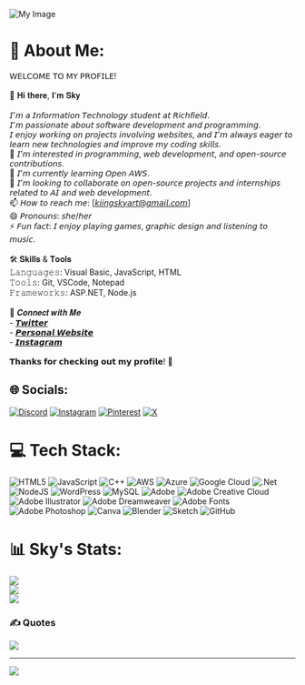 ![My Image](https://i.pinimg.com/originals/87/d5/b3/87d5b33980c2ae8037c95f44cb91e514.png)

# 💫 About Me:
𝖶𝖤𝖫𝖢𝖮𝖬𝖤 𝖳𝖮 𝖬𝖸 𝖯𝖱𝖮𝖥𝖨𝖫𝖤!<br><br>👋 𝐇𝐢 𝐭𝐡𝐞𝐫𝐞, 𝐈'𝐦 𝐒𝐤𝐲<br><br>𝘐'𝘮 𝘢 𝘐𝘯𝘧𝘰𝘳𝘮𝘢𝘵𝘪𝘰𝘯 𝘛𝘦𝘤𝘩𝘯𝘰𝘭𝘰𝘨𝘺 𝘴𝘵𝘶𝘥𝘦𝘯𝘵 𝘢𝘵 𝘙𝘪𝘤𝘩𝘧𝘪𝘦𝘭𝘥.<br>𝘐'𝘮 𝘱𝘢𝘴𝘴𝘪𝘰𝘯𝘢𝘵𝘦 𝘢𝘣𝘰𝘶𝘵 𝘴𝘰𝘧𝘵𝘸𝘢𝘳𝘦 𝘥𝘦𝘷𝘦𝘭𝘰𝘱𝘮𝘦𝘯𝘵 𝘢𝘯𝘥 𝘱𝘳𝘰𝘨𝘳𝘢𝘮𝘮𝘪𝘯𝘨.<br>𝘐 𝘦𝘯𝘫𝘰𝘺 𝘸𝘰𝘳𝘬𝘪𝘯𝘨 𝘰𝘯 𝘱𝘳𝘰𝘫𝘦𝘤𝘵𝘴 𝘪𝘯𝘷𝘰𝘭𝘷𝘪𝘯𝘨 𝘸𝘦𝘣𝘴𝘪𝘵𝘦𝘴, 𝘢𝘯𝘥 𝘐'𝘮 𝘢𝘭𝘸𝘢𝘺𝘴 𝘦𝘢𝘨𝘦𝘳 𝘵𝘰 𝘭𝘦𝘢𝘳𝘯 𝘯𝘦𝘸 𝘵𝘦𝘤𝘩𝘯𝘰𝘭𝘰𝘨𝘪𝘦𝘴 𝘢𝘯𝘥 𝘪𝘮𝘱𝘳𝘰𝘷𝘦 𝘮𝘺 𝘤𝘰𝘥𝘪𝘯𝘨 𝘴𝘬𝘪𝘭𝘭𝘴.<br>👀 𝘐’𝘮 𝘪𝘯𝘵𝘦𝘳𝘦𝘴𝘵𝘦𝘥 𝘪𝘯 𝘱𝘳𝘰𝘨𝘳𝘢𝘮𝘮𝘪𝘯𝘨, 𝘸𝘦𝘣 𝘥𝘦𝘷𝘦𝘭𝘰𝘱𝘮𝘦𝘯𝘵, 𝘢𝘯𝘥 𝘰𝘱𝘦𝘯-𝘴𝘰𝘶𝘳𝘤𝘦 𝘤𝘰𝘯𝘵𝘳𝘪𝘣𝘶𝘵𝘪𝘰𝘯𝘴.<br>🌱 𝘐’𝘮 𝘤𝘶𝘳𝘳𝘦𝘯𝘵𝘭𝘺 𝘭𝘦𝘢𝘳𝘯𝘪𝘯𝘨 𝘖𝘱𝘦𝘯 𝘈𝘞𝘚.<br>💞️ 𝘐’𝘮 𝘭𝘰𝘰𝘬𝘪𝘯𝘨 𝘵𝘰 𝘤𝘰𝘭𝘭𝘢𝘣𝘰𝘳𝘢𝘵𝘦 𝘰𝘯 𝘰𝘱𝘦𝘯-𝘴𝘰𝘶𝘳𝘤𝘦 𝘱𝘳𝘰𝘫𝘦𝘤𝘵𝘴 𝘢𝘯𝘥 𝘪𝘯𝘵𝘦𝘳𝘯𝘴𝘩𝘪𝘱𝘴 𝘳𝘦𝘭𝘢𝘵𝘦𝘥 𝘵𝘰 𝘈𝘐 𝘢𝘯𝘥 𝘸𝘦𝘣 𝘥𝘦𝘷𝘦𝘭𝘰𝘱𝘮𝘦𝘯𝘵.<br>📫 𝘏𝘰𝘸 𝘵𝘰 𝘳𝘦𝘢𝘤𝘩 𝘮𝘦: [𝘬𝘪𝘪𝘯𝘨𝘴𝘬𝘺𝘢𝘳𝘵@𝘨𝘮𝘢𝘪𝘭.𝘤𝘰𝘮]<br>😄 𝘗𝘳𝘰𝘯𝘰𝘶𝘯𝘴: 𝘴𝘩𝘦/𝘩𝘦𝘳<br>⚡ 𝘍𝘶𝘯 𝘧𝘢𝘤𝘵: 𝘐 𝘦𝘯𝘫𝘰𝘺 𝘱𝘭𝘢𝘺𝘪𝘯𝘨 𝘨𝘢𝘮𝘦𝘴, 𝘨𝘳𝘢𝘱𝘩𝘪𝘤 𝘥𝘦𝘴𝘪𝘨𝘯 𝘢𝘯𝘥 𝘭𝘪𝘴𝘵𝘦𝘯𝘪𝘯𝘨 𝘵𝘰 𝘮𝘶𝘴𝘪𝘤.<br><br>🛠️ 𝐒𝐤𝐢𝐥𝐥𝐬 & 𝐓𝐨𝐨𝐥𝐬<br>𝙻𝚊𝚗𝚐𝚞𝚊𝚐𝚎𝚜: Visual Basic, JavaScript, HTML<br>𝚃𝚘𝚘𝚕𝚜: Git, VSCode, Notepad<br>𝙵𝚛𝚊𝚖𝚎𝚠𝚘𝚛𝚔𝚜: ASP.NET, Node.js<br><br>🔗 𝑪𝒐𝒏𝒏𝒆𝒄𝒕 𝒘𝒊𝒕𝒉 𝑴𝒆<br>- [𝙏𝙬𝙞𝙩𝙩𝙚𝙧](https://twitter.com/knotofsuffering)<br>- [𝙋𝙚𝙧𝙨𝙤𝙣𝙖𝙡 𝙒𝙚𝙗𝙨𝙞𝙩𝙚](https://chaotictrash.wixsite.com/portfolio1)<br>- [𝙄𝙣𝙨𝙩𝙖𝙜𝙧𝙖𝙢](http://www.instagram.com/rottedtearstain)<br><br>𝗧𝗵𝗮𝗻𝗸𝘀 𝗳𝗼𝗿 𝗰𝗵𝗲𝗰𝗸𝗶𝗻𝗴 𝗼𝘂𝘁 𝗺𝘆 𝗽𝗿𝗼𝗳𝗶𝗹𝗲! 🚀


## 🌐 Socials:
[![Discord](https://img.shields.io/badge/Discord-%237289DA.svg?logo=discord&logoColor=white)](https://discord.gg/trashyroses) [![Instagram](https://img.shields.io/badge/Instagram-%23E4405F.svg?logo=Instagram&logoColor=white)](https://instagram.com/rottedtearstain) [![Pinterest](https://img.shields.io/badge/Pinterest-%23E60023.svg?logo=Pinterest&logoColor=white)](https://pinterest.com/rottedtearstain) [![X](https://img.shields.io/badge/X-black.svg?logo=X&logoColor=white)](https://x.com/knotofsuffering) 

# 💻 Tech Stack:
![HTML5](https://img.shields.io/badge/html5-%23E34F26.svg?style=plastic&logo=html5&logoColor=white) ![JavaScript](https://img.shields.io/badge/javascript-%23323330.svg?style=plastic&logo=javascript&logoColor=%23F7DF1E) ![C++](https://img.shields.io/badge/c++-%2300599C.svg?style=plastic&logo=c%2B%2B&logoColor=white) ![AWS](https://img.shields.io/badge/AWS-%23FF9900.svg?style=plastic&logo=amazon-aws&logoColor=white) ![Azure](https://img.shields.io/badge/azure-%230072C6.svg?style=plastic&logo=microsoftazure&logoColor=white) ![Google Cloud](https://img.shields.io/badge/GoogleCloud-%234285F4.svg?style=plastic&logo=google-cloud&logoColor=white) ![.Net](https://img.shields.io/badge/.NET-5C2D91?style=plastic&logo=.net&logoColor=white) ![NodeJS](https://img.shields.io/badge/node.js-6DA55F?style=plastic&logo=node.js&logoColor=white) ![WordPress](https://img.shields.io/badge/WordPress-%23117AC9.svg?style=plastic&logo=WordPress&logoColor=white) ![MySQL](https://img.shields.io/badge/mysql-4479A1.svg?style=plastic&logo=mysql&logoColor=white) ![Adobe](https://img.shields.io/badge/adobe-%23FF0000.svg?style=plastic&logo=adobe&logoColor=white) ![Adobe Creative Cloud](https://img.shields.io/badge/Adobe%20Creative%20Cloud-DA1F26.svg?style=plastic&logo=Adobe%20Creative%20Cloud&logoColor=white) ![Adobe Illustrator](https://img.shields.io/badge/adobe%20illustrator-%23FF9A00.svg?style=plastic&logo=adobe%20illustrator&logoColor=white) ![Adobe Dreamweaver](https://img.shields.io/badge/Adobe%20Dreamweaver-FF61F6.svg?style=plastic&logo=Adobe%20Dreamweaver&logoColor=white) ![Adobe Fonts](https://img.shields.io/badge/Adobe%20Fonts-000B1D.svg?style=plastic&logo=Adobe%20Fonts&logoColor=white) ![Adobe Photoshop](https://img.shields.io/badge/adobe%20photoshop-%2331A8FF.svg?style=plastic&logo=adobe%20photoshop&logoColor=white) ![Canva](https://img.shields.io/badge/Canva-%2300C4CC.svg?style=plastic&logo=Canva&logoColor=white) ![Blender](https://img.shields.io/badge/blender-%23F5792A.svg?style=plastic&logo=blender&logoColor=white) ![Sketch](https://img.shields.io/badge/Sketch-FFB387?style=plastic&logo=sketch&logoColor=black) ![GitHub](https://img.shields.io/badge/github-%23121011.svg?style=plastic&logo=github&logoColor=white)
# 📊 Sky's Stats:
![](https://github-readme-stats.vercel.app/api?username=foulboness&theme=radical&hide_border=false&include_all_commits=true&count_private=true)<br/>
![](https://github-readme-streak-stats.herokuapp.com/?user=foulboness&theme=radical&hide_border=false)<br/>
![](https://github-readme-stats.vercel.app/api/top-langs/?username=foulboness&theme=radical&hide_border=false&include_all_commits=true&count_private=true&layout=compact)

### ✍️ Quotes
![](https://quotes-github-readme.vercel.app/api?type=horizontal&theme=tokyonight)

---
[![](https://visitcount.itsvg.in/api?id=foulboness&icon=7&color=11)](https://visitcount.itsvg.in)

<!-- Proudly created with GPRM ( https://gprm.itsvg.in ) -->
